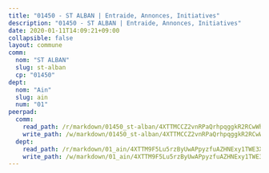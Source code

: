 ```yaml
---
title: "01450 - ST ALBAN | Entraide, Annonces, Initiatives"
description: "01450 - ST ALBAN | Entraide, Annonces, Initiatives"
date: 2020-01-11T14:09:21+09:00
collapsible: false
layout: commune
comm:
  nom: "ST ALBAN"
  slug: st-alban
  cp: "01450"
dept:
  nom: "Ain"
  slug: ain
  num: "01"
peerpad:
  comm:
    read_path: /r/markdown/01450_st-alban/4XTTMCCZ2vnRPaQrhpqggkR2RCwWh3qMoDBZjbYPpu6wiRp41
    write_path: /w/markdown/01450_st-alban/4XTTMCCZ2vnRPaQrhpqggkR2RCwWh3qMoDBZjbYPpu6wiRp41-K3TgULaYGZouKL37UrbmLMivZNPGbTgfH6fmsoQDaSJRHYDPdvKfSA4C3xEdd3fQ8qkQzjN96RG7ZevKUHhn1zqFuTdSKG4yZUaaorEmTEmEia8gDZu1yym9LdZApAD3jUuzMqXX
  dept:
    read_path: /r/markdown/01_ain/4XTTM9F5Lu5rzByUwAPpyzfuAZHNExy1TWE3X3wiTrPFfiAJr
    write_path: /w/markdown/01_ain/4XTTM9F5Lu5rzByUwAPpyzfuAZHNExy1TWE3X3wiTrPFfiAJr-K3TgUnxzeFoJA4CB58vXNvKXURJneTNZHUsypAQGicGiZu7AS2sPbjspGpj7s3MmMv58YhkLaSUMQMHaiKAfoMv6wF36Urxbqqh8MmnXpnKkbVhnAishABEkMRAiyAt8GGJ1Jer2
---
```



